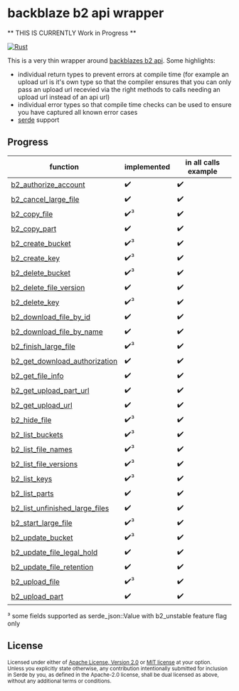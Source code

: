 # backblaze b2 api wrapper


** THIS IS CURRENTLY Work in Progress **



[![Rust](https://github.com/Tomok/rust_backblaze_b2_api_async_plain/actions/workflows/rust.yml/badge.svg)](https://github.com/Tomok/rust_backblaze_b2_api_async_plain/actions/workflows/rust.yml)

This is a very thin wrapper around [backblazes b2 api](https://www.backblaze.com/b2/docs/).
Some highlights:
* individual return types to prevent errors at compile time (for example an upload url is it's own type so that the compiler ensures that you can only pass an upload url recevied via the right methods to calls needing an upload url instead of an api url)
* individual error types so that compile time checks can be used to ensure you have captured all known error cases
* [serde](https://serde.rs) support

## Progress
| function  | implemented  | in all calls example  |
|---|---|---|
|[b2_authorize_account](https://www.backblaze.com/b2/docs/b2_authorize_account.html)|✔️|✔️|
|[b2_cancel_large_file](https://www.backblaze.com/b2/docs/b2_cancel_large_file.html)|✔️|✔️|
|[b2_copy_file](https://www.backblaze.com/b2/docs/b2_copy_file.html)|✔️³|✔️|
|[b2_copy_part](https://www.backblaze.com/b2/docs/b2_copy_part.html)|✔️|✔️|
|[b2_create_bucket](https://www.backblaze.com/b2/docs/b2_create_bucket.html)|✔️³|✔️|
|[b2_create_key](https://www.backblaze.com/b2/docs/b2_create_key.html)|✔️³|✔️|
|[b2_delete_bucket](https://www.backblaze.com/b2/docs/b2_delete_bucket.html)|✔️³|✔️|
|[b2_delete_file_version](https://www.backblaze.com/b2/docs/b2_delete_file_version.html)|✔️|✔️|
|[b2_delete_key](https://www.backblaze.com/b2/docs/b2_delete_key.html)|✔️³|✔️|
|[b2_download_file_by_id](https://www.backblaze.com/b2/docs/b2_download_file_by_id.html)|✔️|✔️|
|[b2_download_file_by_name](https://www.backblaze.com/b2/docs/b2_download_file_by_name.html)|✔️|✔️|
|[b2_finish_large_file](https://www.backblaze.com/b2/docs/b2_finish_large_file.html)|✔️³|✔️|
|[b2_get_download_authorization](https://www.backblaze.com/b2/docs/b2_get_download_authorization.html)|✔️|✔️|
|[b2_get_file_info](https://www.backblaze.com/b2/docs/b2_get_file_info.html)|✔️|✔️|
|[b2_get_upload_part_url](https://www.backblaze.com/b2/docs/b2_get_upload_part_url.html)|✔️|✔️|
|[b2_get_upload_url](https://www.backblaze.com/b2/docs/b2_get_upload_url.html)|✔️|✔️|
|[b2_hide_file](https://www.backblaze.com/b2/docs/b2_hide_file.html)|✔️³|✔️|
|[b2_list_buckets](https://www.backblaze.com/b2/docs/b2_list_buckets.html)|✔️³|✔️|
|[b2_list_file_names](https://www.backblaze.com/b2/docs/b2_list_file_names.html)|✔️³|✔️|
|[b2_list_file_versions](https://www.backblaze.com/b2/docs/b2_list_file_versions.html)|✔️³|✔️|
|[b2_list_keys](https://www.backblaze.com/b2/docs/b2_list_keys.html)|✔️³|✔️|
|[b2_list_parts](https://www.backblaze.com/b2/docs/b2_list_parts.html)|✔️|✔️|
|[b2_list_unfinished_large_files](https://www.backblaze.com/b2/docs/b2_list_unfinished_large_files.html)|✔️|✔️|
|[b2_start_large_file](https://www.backblaze.com/b2/docs/b2_start_large_file.html)|✔️³|✔️|
|[b2_update_bucket](https://www.backblaze.com/b2/docs/b2_update_bucket.html)|✔️³|✔️|
|[b2_update_file_legal_hold](https://www.backblaze.com/b2/docs/b2_update_file_legal_hold.html)|✔️|✔️|
|[b2_update_file_retention](https://www.backblaze.com/b2/docs/b2_update_file_retention.html)|✔️|✔️|
|[b2_upload_file](https://www.backblaze.com/b2/docs/b2_upload_file.html)|✔️³|✔️|
|[b2_upload_part](https://www.backblaze.com/b2/docs/b2_upload_part.html)|✔️|✔️|
 
 ³ some fields supported as serde_json::Value with b2_unstable feature flag only
 
## License

<sup>
Licensed under either of <a href="LICENSE-APACHE">Apache License, Version
2.0</a> or <a href="LICENSE-MIT">MIT license</a> at your option.
</sup>

<br>

<sub>
Unless you explicitly state otherwise, any contribution intentionally submitted
for inclusion in Serde by you, as defined in the Apache-2.0 license, shall be
dual licensed as above, without any additional terms or conditions.
</sub>
